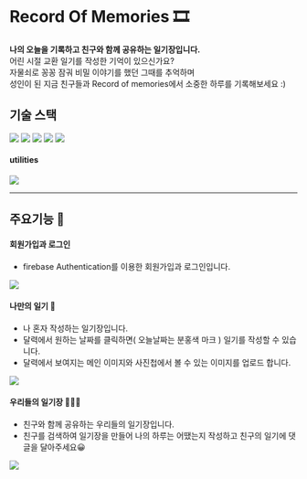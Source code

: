 # Record Of Memories 🎞
**나의 오늘을 기록하고 친구와 함께 공유하는 일기장입니다.**  
어린 시절 교환 일기를 작성한 기억이 있으신가요?  
자물쇠로 꽁꽁 잠궈 비밀 이야기를 했던 그때를 추억하며  
성인이 된 지금 친구들과 Record of memories에서 소중한 하루를 기록해보세요 :)


## 기술 스택
<div align="left">
	<img src="https://img.shields.io/badge/JavaScript-F7DF1E?style=flat&logo=JavaScript&logoColor=white" />
	<img src="https://img.shields.io/badge/React-61DAFB?style=flat&logo=React&logoColor=white" />
	<img src="https://img.shields.io/badge/HTML5-E34F26?style=flat&logo=HTML5&logoColor=white" />
	<img src="https://img.shields.io/badge/CSS3-1572B6?style=flat&logo=CSS3&logoColor=white" />
	<img src="https://img.shields.io/badge/PostCSS-FF6C37?style=flat&logo=PostCSS&logoColor=white" />
</div>

#### utilities
<div align="left">
	<img src="https://img.shields.io/badge/Firebase-FFCA28?style=flat&logo=Firebase&logoColor=white" />
</div>

---------------------------------------

## 주요기능 📖
#### 회원가입과 로그인
+ firebase Authentication를 이용한 회원가입과 로그인입니다.
<img src="https://user-images.githubusercontent.com/88491427/194217508-7d0c3529-294d-4d36-b7ee-4d6468d970bc.gif">

#### 나만의 일기 👩
+ 나 혼자 작성하는 일기장입니다.
+ 달력에서 원하는 날짜를 클릭하면( 오늘날짜는 분홍색 마크 ) 일기를 작성할 수 있습니다.
+ 달력에서 보여지는 메인 이미지와 사진첩에서 볼 수 있는 이미지를 업로드 합니다.
<img src="https://user-images.githubusercontent.com/88491427/194225783-40f6e7f3-8258-41fa-a02b-10068af99961.gif">

#### 우리들의 일기장 👨‍👨‍👧
+ 친구와 함께 공유하는 우리들의 일기장입니다.
+ 친구를 검색하여 일기장을 만들어 나의 하루는 어땠는지 작성하고 친구의 일기에 댓글을 달아주세요😀
<img src="https://user-images.githubusercontent.com/88491427/194225747-36d07df5-2e94-4848-9464-f2a24098acbe.gif">
